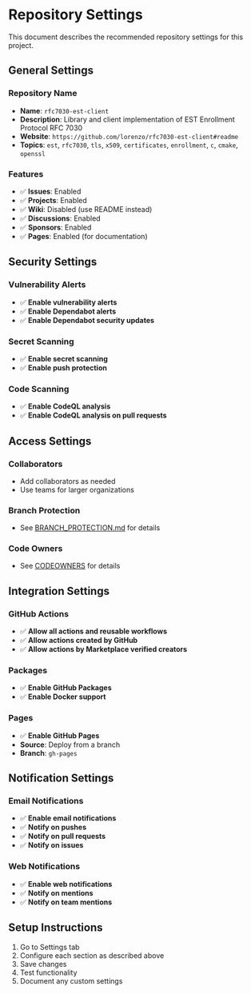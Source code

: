 # Repository Settings

This document describes the recommended repository settings for this project.

## General Settings

### Repository Name
- **Name**: `rfc7030-est-client`
- **Description**: Library and client implementation of EST Enrollment Protocol RFC 7030
- **Website**: `https://github.com/lorenzo/rfc7030-est-client#readme`
- **Topics**: `est`, `rfc7030`, `tls`, `x509`, `certificates`, `enrollment`, `c`, `cmake`, `openssl`

### Features
- ✅ **Issues**: Enabled
- ✅ **Projects**: Enabled
- ✅ **Wiki**: Disabled (use README instead)
- ✅ **Discussions**: Enabled
- ✅ **Sponsors**: Enabled
- ✅ **Pages**: Enabled (for documentation)

## Security Settings

### Vulnerability Alerts
- ✅ **Enable vulnerability alerts**
- ✅ **Enable Dependabot alerts**
- ✅ **Enable Dependabot security updates**

### Secret Scanning
- ✅ **Enable secret scanning**
- ✅ **Enable push protection**

### Code Scanning
- ✅ **Enable CodeQL analysis**
- ✅ **Enable CodeQL analysis on pull requests**

## Access Settings

### Collaborators
- Add collaborators as needed
- Use teams for larger organizations

### Branch Protection
- See [BRANCH_PROTECTION.md](./BRANCH_PROTECTION.md) for details

### Code Owners
- See [CODEOWNERS](./CODEOWNERS) for details

## Integration Settings

### GitHub Actions
- ✅ **Allow all actions and reusable workflows**
- ✅ **Allow actions created by GitHub**
- ✅ **Allow actions by Marketplace verified creators**

### Packages
- ✅ **Enable GitHub Packages**
- ✅ **Enable Docker support**

### Pages
- ✅ **Enable GitHub Pages**
- **Source**: Deploy from a branch
- **Branch**: `gh-pages`

## Notification Settings

### Email Notifications
- ✅ **Enable email notifications**
- ✅ **Notify on pushes**
- ✅ **Notify on pull requests**
- ✅ **Notify on issues**

### Web Notifications
- ✅ **Enable web notifications**
- ✅ **Notify on mentions**
- ✅ **Notify on team mentions**

## Setup Instructions

1. Go to Settings tab
2. Configure each section as described above
3. Save changes
4. Test functionality
5. Document any custom settings
